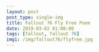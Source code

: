 ```yaml
---
layout: post
post_type: single-img
title: Fallout 76 Fly Free Poem
date: 2019-03-02 01:00:00
tags: [fallout, fallout 76]
img1: /img/fallout76/flyfree.jpg
---
```

